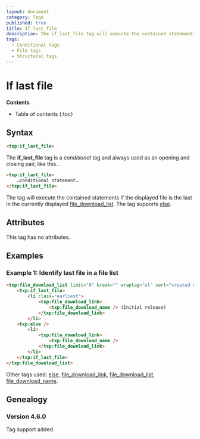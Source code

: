 ```yaml
---
layout: document
category: Tags
published: true
title: If last file
description: The if_last_file tag will execute the contained statements if the displayed file is the last in the currently displayed file download list.
tags:
  - Conditional tags
  - File tags
  - Structural tags
---
```


# If last file

**Contents**

* Table of contents
{:toc}

## Syntax

~~~ html
<txp:if_last_file>
~~~

The **if_last_file** tag is a *conditional* tag and always used as an opening and closing pair, like this…

~~~ html
<txp:if_last_file>
    …conditional statement…
</txp:if_last_file>
~~~

The tag will execute the contained statements if the displayed file is the last in the currently displayed [file_download_list](/tags/file_download_list). The tag supports [else](/tags/else).

## Attributes

This tag has no attributes.

## Examples

### Example 1: Identify last file in a file list

~~~ html
<txp:file_download_list limit="0" break="" wraptag="ul" sort="created desc">
    <txp:if_last_file>
        <li class="earliest">
            <txp:file_download_link>
                <txp:file_download_name /> (Initial release)
            </txp:file_download_link>
        </li>
    <txp:else />
        <li>
            <txp:file_download_link>
                <txp:file_download_name />
            </txp:file_download_link>
        </li>
    </txp:if_last_file>
</txp:file_download_list>
~~~

Other tags used: [else](/tags/else), [file_download_link](/tags/file_download_link), [file_download_list](/tags/file_download_list), [file_download_name](/tags/file_download_name).

## Genealogy

### Version 4.6.0

Tag support added.
